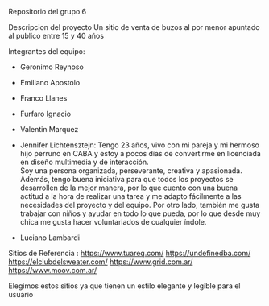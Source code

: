 Repositorio del grupo 6

Descripcion del proyecto
Un sitio de venta de buzos al por menor apuntado al publico entre 15 y 40 años

Integrantes del equipo:

  - Geronimo Reynoso

  - Emiliano Apostolo

  - Franco Llanes

  - Furfaro Ignacio

  - Valentin Marquez

  - Jennifer Lichtensztejn:
    Tengo 23 años, vivo con mi pareja y mi hermoso hijo perruno en CABA y estoy a pocos días de convertirme en licenciada en diseño multimedia y de interacción.  
    Soy una persona organizada, perseverante, creativa y apasionada. Además, tengo buena iniciativa para que todos los proyectos se desarrollen de la 
    mejor manera, por lo que cuento con una buena actitud a la hora de realizar una tarea y me adapto fácilmente a las necesidades del proyecto y del equipo. 
    Por otro lado, también me gusta trabajar con niños y ayudar en todo lo que pueda, por lo que desde muy chica me gusta hacer voluntariados de cualquier índole.

  - Luciano Lambardi

Sitios de Referencia : 
https://www.tuareq.com/
https://undefinedba.com/
https://elclubdelsweater.com/
https://www.grid.com.ar/
https://www.moov.com.ar/

Elegimos estos sitios ya que tienen un estilo elegante y legible para el usuario

